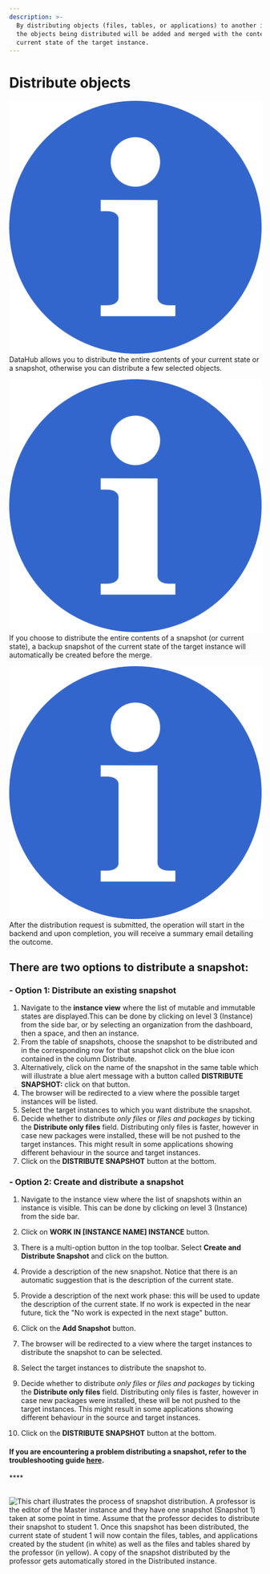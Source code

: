 ```yaml
---
description: >-
  By distributing objects (files, tables, or applications) to another instance,
  the objects being distributed will be added and merged with the content of the
  current state of the target instance.
---
```


# Distribute objects

![](../.gitbook/assets/info_simple.svg.png)DataHub allows you to distribute the entire contents of your current state or a snapshot, otherwise you can distribute a few selected objects.

![](../.gitbook/assets/info_simple.svg.png)If you choose to distribute the entire contents of a snapshot \(or current state\), a backup snapshot of the current state of the target instance will automatically be created before the merge.

![](../.gitbook/assets/info_simple.svg.png)After the distribution request is submitted, the operation will start in the backend and upon completion, you will receive a summary email detailing the outcome.

## **There are two options to distribute a snapshot:**

### **- Option 1: Distribute an existing snapshot**

1. Navigate to the **instance view** where the list of mutable and immutable states are displayed.This can be done by clicking on level 3 \(Instance\) from the side bar, or by selecting an organization from the dashboard, then a space, and then an instance. 
2. From the table of snapshots, choose the snapshot to be distributed and in the corresponding row for that snapshot click on the blue icon contained in the column Distribute. 
3. Alternatively, click on the name of the snapshot in the same table which will illustrate a blue alert message with a button called **DISTRIBUTE SNAPSHOT:** click on that button. 
4. The browser will be redirected to a view where the possible target instances will be listed.  
5. Select the target instances to which you want distribute the snapshot. 
6. Decide whether to distribute _only files_ or _files and packages_ by ticking the **Distribute only files** field. Distributing only files is faster, however in case new packages were installed, these will be not pushed to the target instances. This might result in some applications showing different behaviour in the source and target instances. 
7. Click on the **DISTRIBUTE SNAPSHOT** button at the bottom. 

### **- Option 2: Create and distribute a snapshot**

1. Navigate to the instance view where the list of snapshots within an instance is visible. This can be done by clicking on level 3 \(Instance\) from the side bar. 
2. Click on **WORK IN \[INSTANCE NAME\] INSTANCE** button. 
3. There is a multi-option button in the top toolbar. Select **Create and Distribute Snapshot** and click on the button. 
4. Provide a description of the new snapshot. Notice that there is an automatic suggestion that is the description of the current state. 
5. Provide a description of the next work phase: this will be used to update the description of the current state. If no work is expected in the near future, tick the "No work is expected in the next stage" button. 
6. Click on the **Add Snapshot** button. 
7. The browser will be redirected to a view where the target instances to distribute the snapshot to can be selected. 
8. Select the target instances to distribute the snapshot to. 
9. Decide whether to distribute _only files_ or _files and packages_ by ticking the **Distribute only files** field. Distributing only files is faster, however in case new packages were installed, these will be not pushed to the target instances. This might result in some applications showing different behaviour in the source and target instances.

10. Click on the **DISTRIBUTE SNAPSHOT** button at the bottom.



#### If you are encountering a problem distributing a snapshot, refer to the troubleshooting guide [here](../troubleshooting/authorization-issues/i-cant-distribute-a-snapshot.md). 

\*\*\*\*

## 

![This chart illustrates the process of snapshot distribution. A professor is the editor of the Master instance and they have one snapshot \(Snapshot 1\) taken at some point in time. Assume that the professor decides to distribute their snapshot to student 1. Once this snapshot has been distributed, the current state of student 1 will now contain the files, tables, and applications created by the student \(in white\) as well as the files and tables shared by the professor \(in yellow\). A copy of the snapshot distributed by the professor gets automatically stored in the Distributed instance.](../.gitbook/assets/copy-of-datahub-architecture-main-architecture-2.svg)



